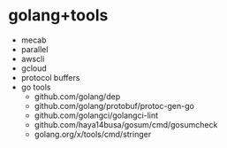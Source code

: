# golang+tools

- mecab
- parallel
- awscli
- gcloud
- protocol buffers
- go tools
  - github.com/golang/dep
  - github.com/golang/protobuf/protoc-gen-go
  - github.com/golangci/golangci-lint
  - github.com/haya14busa/gosum/cmd/gosumcheck
  - golang.org/x/tools/cmd/stringer
